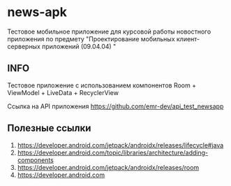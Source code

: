 # news-apk
 Тестовое мобильное приложение для курсовой работы новостного приложения по предмету "Проектирование мобильных клиент-серверных приложений (09.04.04) "


## INFO
Тестовое приложение с использованием компонентов Room + ViewModel + LiveData + RecyclerView

Ссылка на API приложения https://github.com/emr-dev/api_test_newsapp

## Полезные ссылки

1. https://developer.android.com/jetpack/androidx/releases/lifecycle#java
2. https://developer.android.com/topic/libraries/architecture/adding-components
3. https://developer.android.com/jetpack/androidx/releases/room
4. https://developer.android.com



